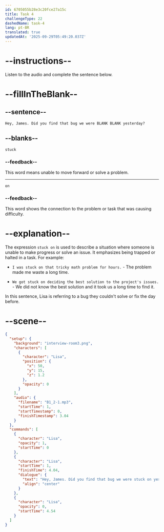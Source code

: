 ```yaml
---
id: 6705055b28e3c20fce27a15c
title: Task 4
challengeType: 22
dashedName: task-4
lang: pt-BR
translated: true
updatedAt: '2025-09-29T05:49:20.037Z'
---
```


<!-- (Audio) Lisa: Hey, James. Did you find that bug we were stuck on yesterday? -->

# --instructions--

Listen to the audio and complete the sentence below.

# --fillInTheBlank--

## --sentence--

`Hey, James. Did you find that bug we were BLANK BLANK yesterday?`

## --blanks--

`stuck`

### --feedback--

This word means unable to move forward or solve a problem.

---

`on`

### --feedback--

This word shows the connection to the problem or task that was causing difficulty.

# --explanation--

The expression `stuck on` is used to describe a situation where someone is unable to make progress or solve an issue. It emphasizes being trapped or halted in a task. For example:

- `I was stuck on that tricky math problem for hours.` - The problem made me waste a long time.

- `We got stuck on deciding the best solution to the project's issues.` - We did not know the best solution and it took us a long time to find it.

In this sentence, Lisa is referring to a bug they couldn't solve or fix the day before.

# --scene--

```json
{
  "setup": {
    "background": "interview-room3.png",
    "characters": [
      {
        "character": "Lisa",
        "position": {
          "x": 50,
          "y": 15,
          "z": 1.2
        },
        "opacity": 0
      }
    ],
    "audio": {
      "filename": "B1_2-1.mp3",
      "startTime": 1,
      "startTimestamp": 0,
      "finishTimestamp": 3.04
    }
  },
  "commands": [
    {
      "character": "Lisa",
      "opacity": 1,
      "startTime": 0
    },
    {
      "character": "Lisa",
      "startTime": 1,
      "finishTime": 4.04,
      "dialogue": {
        "text": "Hey, James. Did you find that bug we were stuck on yesterday?",
        "align": "center"
      }
    },
    {
      "character": "Lisa",
      "opacity": 0,
      "startTime": 4.54
    }
  ]
}
```
